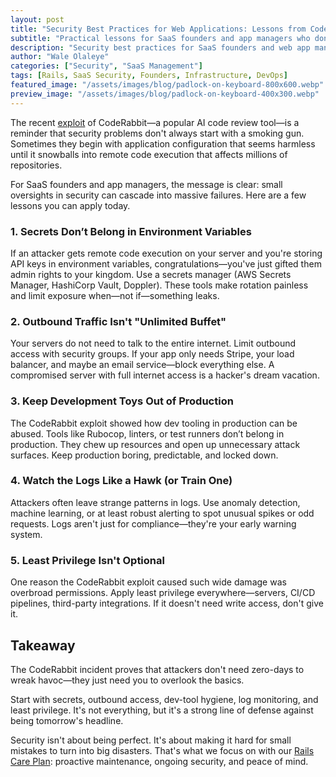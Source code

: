 ```yaml
---
layout: post
title: "Security Best Practices for Web Applications: Lessons from CodeRabbit Exploit"
subtitle: "Practical lessons for SaaS founders and app managers who don’t want their next outage to come from their own misconfigurations."
description: "Security best practices for SaaS founders and web app managers inspired by CodeRabbit RCE exploit. Learn how to secure secrets, control outbound traffic, remove risky tools, and monitor logs."
author: "Wale Olaleye"
categories: ["Security", "SaaS Management"]
tags: [Rails, SaaS Security, Founders, Infrastructure, DevOps]
featured_image: "/assets/images/blog/padlock-on-keyboard-800x600.webp"
preview_image: "/assets/images/blog/padlock-on-keyboard-400x300.webp"
---
```


The recent [exploit](https://research.kudelskisecurity.com/2025/08/19/how-we-exploited-coderabbit-from-a-simple-pr-to-rce-and-write-access-on-1m-repositories/) of CodeRabbit—a popular AI code review tool—is a reminder that security problems don't always start with a smoking gun. Sometimes they begin with application configuration that seems harmless until it snowballs into remote code execution that affects millions of repositories.

For SaaS founders and app managers, the message is clear: small oversights in security can cascade into massive failures. Here are a few lessons you can apply today.

### 1. Secrets Don’t Belong in Environment Variables

If an attacker gets remote code execution on your server and you're storing API keys in environment variables, congratulations—you've just gifted them admin rights to your kingdom. Use a secrets manager (AWS Secrets Manager, HashiCorp Vault, Doppler). These tools make rotation painless and limit exposure when—not if—something leaks.

### 2. Outbound Traffic Isn't "Unlimited Buffet"

Your servers do not need to talk to the entire internet. Limit outbound access with security groups. If your app only needs Stripe, your load balancer, and maybe an email service—block everything else. A compromised server with full internet access is a hacker's dream vacation.

### 3. Keep Development Toys Out of Production

The CodeRabbit exploit showed how dev tooling in production can be abused. Tools like Rubocop, linters, or test runners don’t belong in production. They chew up resources and open up unnecessary attack surfaces. Keep production boring, predictable, and locked down.

### 4. Watch the Logs Like a Hawk (or Train One)

Attackers often leave strange patterns in logs. Use anomaly detection, machine learning, or at least robust alerting to spot unusual spikes or odd requests. Logs aren't just for compliance—they're your early warning system.

### 5. Least Privilege Isn't Optional

One reason the CodeRabbit exploit caused such wide damage was overbroad permissions. Apply least privilege everywhere—servers, CI/CD pipelines, third-party integrations. If it doesn't need write access, don't give it.

## Takeaway

The CodeRabbit incident proves that attackers don't need zero-days to wreak havoc—they just need you to overlook the basics.

Start with secrets, outbound access, dev-tool hygiene, log monitoring, and least privilege. It's not everything, but it's a strong line of defense against being tomorrow's headline.

Security isn't about being perfect. It's about making it hard for small mistakes to turn into big disasters. That's what we focus on with our [Rails Care Plan](/services/rails_care_plan/): proactive maintenance, ongoing security, and peace of mind.

